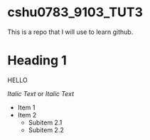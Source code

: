 # cshu0783_9103_TUT3

This is a repo that I will use to learn github.
# Heading 1
<p> HELLO </p>

*Italic Text* or _Italic Text_
- Item 1
- Item 2
  - Subitem 2.1
  - Subitem 2.2